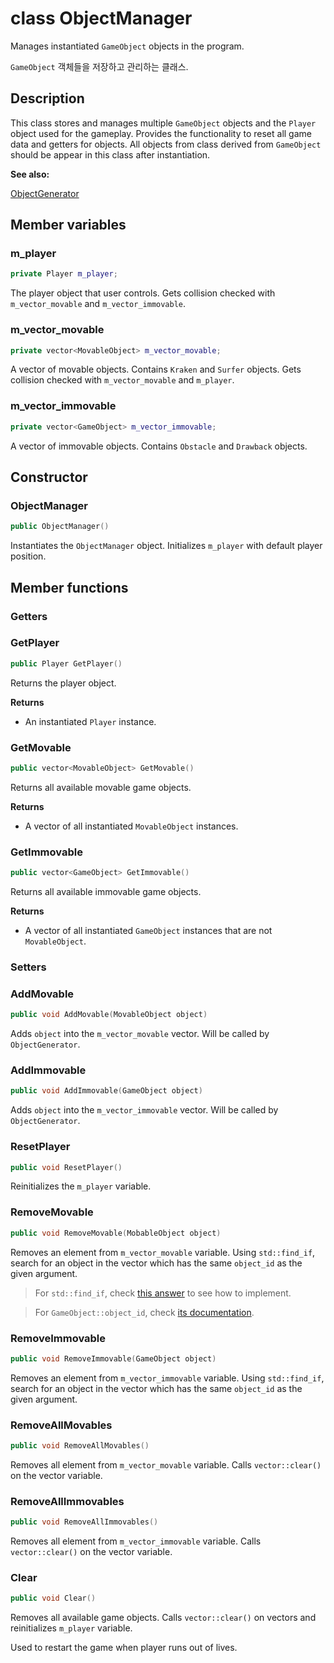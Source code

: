 # class ObjectManager

Manages instantiated `GameObject` objects in the program.

`GameObject` 객체들을 저장하고 관리하는 클래스.

## Description

This class stores and manages multiple `GameObject` objects and the `Player` object used for the gameplay. Provides the functionality to reset all game data and getters for objects. All objects from class derived from `GameObject` should be appear in this class after instantiation.

**See also:**

[ObjectGenerator](ObjectGenerator.md)

## Member variables

### m_player

```cpp
private Player m_player;
```

The player object that user controls. Gets collision checked with `m_vector_movable` and `m_vector_immovable`.

### m_vector_movable

```cpp
private vector<MovableObject> m_vector_movable;
```

A vector of movable objects. Contains `Kraken` and `Surfer` objects. Gets collision checked with `m_vector_movable` and `m_player`.

### m_vector_immovable

```cpp
private vector<GameObject> m_vector_immovable;
```

A vector of immovable objects. Contains `Obstacle` and `Drawback` objects.

## Constructor

### ObjectManager

```cpp
public ObjectManager()
```

Instantiates the `ObjectManager` object. Initializes `m_player` with default player position.

## Member functions

### Getters

### GetPlayer

```cpp
public Player GetPlayer()
```

Returns the player object.

**Returns**

- An instantiated `Player` instance.

### GetMovable

```cpp
public vector<MovableObject> GetMovable()
```

Returns all available movable game objects.

**Returns**

- A vector of all instantiated `MovableObject` instances.

### GetImmovable

```cpp
public vector<GameObject> GetImmovable()
```

Returns all available immovable game objects.

**Returns**
- A vector of all instantiated `GameObject` instances that are not `MovableObject`.

### Setters

### AddMovable

```cpp
public void AddMovable(MovableObject object)
```

Adds `object` into the `m_vector_movable` vector. Will be called by `ObjectGenerator`.

### AddImmovable

```cpp
public void AddImmovable(GameObject object)
```

Adds `object` into the `m_vector_immovable` vector. Will be called by `ObjectGenerator`.

### ResetPlayer

```cpp
public void ResetPlayer()
```

Reinitializes the `m_player` variable.

### RemoveMovable

```cpp
public void RemoveMovable(MobableObject object)
```

Removes an element from `m_vector_movable` variable. Using `std::find_if`, search for an object in the vector which has the same `object_id` as the given argument.

> For `std::find_if`, check [this answer](https://stackoverflow.com/a/15518039/4524257) to see how to implement.

> For `GameObject::object_id`, check [its documentation](GameObject.md#object_id).

### RemoveImmovable

```cpp
public void RemoveImmovable(GameObject object)
```

Removes an element from `m_vector_immovable` variable. Using `std::find_if`, search for an object in the vector which has the same `object_id` as the given argument.

### RemoveAllMovables

```cpp
public void RemoveAllMovables()
```

Removes all element from `m_vector_movable` variable. Calls `vector::clear()` on the vector variable.

### RemoveAllImmovables

```cpp
public void RemoveAllImmovables()
```

Removes all element from `m_vector_immovable` variable. Calls `vector::clear()` on the vector variable.

### Clear

```cpp
public void Clear()
```

Removes all available game objects. Calls `vector::clear()` on vectors and reinitializes `m_player` variable.

Used to restart the game when player runs out of lives.
